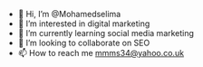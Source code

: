 - 👋 Hi, I’m @Mohamedselima
- 👀 I’m interested in digital marketing
- 🌱 I’m currently learning social media marketing
- 💞️ I’m looking to collaborate on SEO
- 📫 How to reach me mmms34@yahoo.co.uk

<!---
Mohamedselima/Mohamedselima is a ✨ special ✨ repository because its `README.md` (this file) appears on your GitHub profile.
You can click the Preview link to take a look at your changes.
--->
